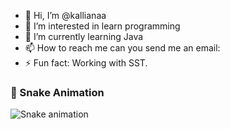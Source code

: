 - 👋 Hi, I’m @kallianaa
- 👀 I’m interested in learn programming
- 🌱 I’m currently learning Java
- 📫 How to reach me can you send me an email: 
- ⚡ Fun fact: Working with SST.

### 🐍 Snake Animation

![Snake animation](https://github.com/kallianaa/kallianaa/blob/main/dist/github-contribution-grid-snake.svg)

<!---
kallianaa/kallianaa is a ✨ special ✨ repository because its `README.md` (this file) appears on your GitHub profile.
You can click the Preview link to take a look at your changes.
--->

